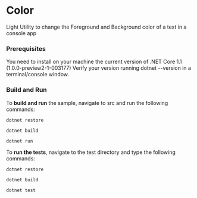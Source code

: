 Color
===

Light Utility to change the Foreground and Background color of a text in a console app

### Prerequisites

You need to install on your machine the current version of .NET Core 1.1 (1.0.0-preview2-1-003177)
Verify your version running dotnet --version in a terminal/console window.

### Build and Run

To __build and run__ the sample, navigate to src and run the following commands:
```
dotnet restore

dotnet build

dotnet run
```
To __run the tests__, navigate to the test directory and type the following commands:
```
dotnet restore

dotnet build

dotnet test
```